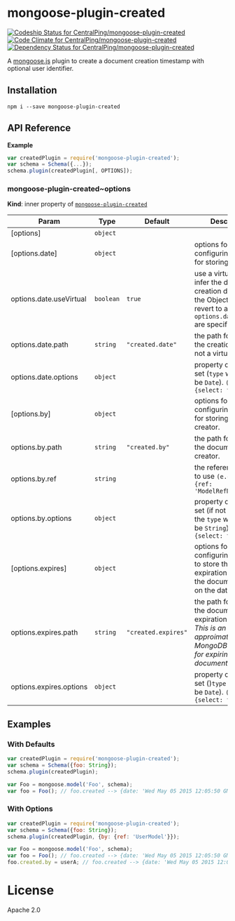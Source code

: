 mongoose-plugin-created
====================

[ ![Codeship Status for CentralPing/mongoose-plugin-created](https://codeship.com/projects/e23c0930-4b41-0132-6abf-22e4e23acdc5/status)](https://codeship.com/projects/46701)
[ ![Code Climate for CentralPing/mongoose-plugin-created](https://codeclimate.com/github/CentralPing/mongoose-plugin-created/badges/gpa.svg)](https://codeclimate.com/github/CentralPing/mongoose-plugin-created)
[ ![Dependency Status for CentralPing/mongoose-plugin-created](https://david-dm.org/CentralPing/mongoose-plugin-created.svg)](https://david-dm.org/CentralPing/mongoose-plugin-created)

A [mongoose.js](https://github.com/LearnBoost/mongoose/) plugin to create a document creation timestamp with optional user identifier.

## Installation

`npm i --save mongoose-plugin-created`

## API Reference
**Example**  
```js
var createdPlugin = require('mongoose-plugin-created');
var schema = Schema({...});
schema.plugin(createdPlugin[, OPTIONS]);
```
<a name="module_mongoose-plugin-created..options"></a>
### mongoose-plugin-created~options
**Kind**: inner property of <code>[mongoose-plugin-created](#module_mongoose-plugin-created)</code>  

| Param | Type | Default | Description |
| --- | --- | --- | --- |
| [options] | <code>object</code> |  |  |
| [options.date] | <code>object</code> |  | options for configuring the path for storing the date. |
| options.date.useVirtual | <code>boolean</code> | <code>true</code> | use a virtual path to infer the document creation date from the ObjectId `_id`. Will revert to a real path if `options.date.options` are specified. |
| options.date.path | <code>string</code> | <code>&quot;created.date&quot;</code> | the path for storing the creation date if not a virtual. |
| options.date.options | <code>object</code> |  | property options to set (`type` will always be `Date`). `(e.g. {select: false})` |
| [options.by] | <code>object</code> |  | options for configuring the path for storing the creator. |
| options.by.path | <code>string</code> | <code>&quot;created.by&quot;</code> | the path for storing the document creator. |
| options.by.ref | <code>string</code> |  | the reference model to use `(e.g. {by: {ref: 'ModelRefName'}})` |
| options.by.options | <code>object</code> |  | property options to set (if not a reference the `type` will always be `String`). `(e.g. {select: false})` |
| [options.expires] | <code>object</code> |  | options for configuring the path to store the expiration time for the document based on the date path. |
| options.expires.path | <code>string</code> | <code>&quot;created.expires&quot;</code> | the path for storing the document expiration timestamp. *This is an approimation due to MongoDB's method for expiring documents* |
| options.expires.options | <code>object</code> |  | property options to set ()`type` will always be `Date`). `(e.g. {select: false})` |


## Examples

### With Defaults
```js
var createdPlugin = require('mongoose-plugin-created');
var schema = Schema({foo: String});
schema.plugin(createdPlugin);

var Foo = mongoose.model('Foo', schema);
var foo = Foo(); // foo.created --> {date: 'Wed May 05 2015 12:05:50 GMT-0400 (EDT)'}
```

### With Options
```js
var createdPlugin = require('mongoose-plugin-created');
var schema = Schema({foo: String});
schema.plugin(createdPlugin, {by: {ref: 'UserModel'}});

var Foo = mongoose.model('Foo', schema);
var foo = Foo(); // foo.created --> {date: 'Wed May 05 2015 12:05:50 GMT-0400 (EDT)'}
foo.created.by = userA; // foo.created --> {date: 'Wed May 05 2015 12:05:50 GMT-0400 (EDT)', by: '507f191e810c19729de860ea'}
```

# License

Apache 2.0
